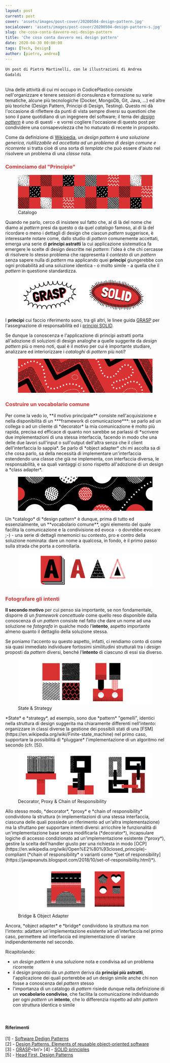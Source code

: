 ```yaml
---
layout: post
current: post
cover: 'assets/images/post-cover/20200504-design-pattern.jpg'
socialcover: 'assets/images/post-cover/20200504-design-pattern-s.jpg'
slug: che-cosa-conta-davvero-nei-design-pattern
title: 'Che cosa conta davvero nei design pattern'
date: 2020-04-30 00:00:00
tags: [Tech, Design]
author: [pietro, andrea]
---
```


<code>Un post di Pietro Martinelli, con le illustrazioni di Andrea Gadaldi </code>
<br/><br/>

Una delle attività di cui mi occupo in CodicePlastico consiste nell'organizzare e tenere sessioni di consulenza e formazione su varie tematiche, alcune più tecnologiche (Docker, MongoDb, Git, Java, ...) ed altre più teoriche (Design Pattern, Principi di Design, Testing).
Questo mi dà l'occasione di riflettere da punti di vista sempre diversi su questioni che sono il pane quotidiano di un ingegnere del software; il tema dei *[design pattern](https://en.wikipedia.org/wiki/Software_design_pattern)* è uno di questi - e vorrei cogliere l'occasione di questo post per condividere una consapevolezza che ho maturato di recente in proposito.

Come da definizione di [Wikipedia](https://en.wikipedia.org/wiki/Software_design_pattern), un *design pattern* è
<cite>una soluzione generica, riutilizzabile ed accettata ad un problema di design comune e ricorrente</cite> 
si tratta cioè di una sorta di *template* che può essere d'aiuto nel risolvere un problema di una *classe* nota.

<h3 style="color:#D93232">Cominciamo dal "Principio"</h3>

<figure class="image">
  <img src="/assets/images/post-content/design-pattern-1.jpg" alt="Il Catalogo">
  <figcaption>Catalogo</figcaption>
</figure>

Quando ne parlo, cerco di insistere sul fatto che, al di là del nome che diamo ai *pattern* presi da questo o da quel *catalogo* famoso, al di là del ricordare o meno i dettagli di design che ciascun *pattern* suggerisce, è interessante notare come, dallo studio di *pattern* comunemente accettati, emerga una serie di **principi astratti** la cui applicazione sistematica fa emergere le scelte di design descritte nei *pattern*: l'idea è che chi cercasse di risolvere lo stesso problema che rappresenta il *contesto* di un *pattern* senza sapere nulla di *pattern* ma applicando quei **principi** giungerebbe con ogni probabilità ad una soluzione identica - o molto simile - a quella che il *pattern* in questione standardizza.

<figure class="image">
  <img src="/assets/images/post-content/design-pattern-2.jpg" alt="grasp e solid">
 
</figure>

I **principi** cui faccio riferimento sono, tra gli altri, le linee guida [GRASP](https://en.wikipedia.org/wiki/GRASP_(object-oriented_design)) per l'assegnazione di responsabilità ed i [principi SOLID](https://en.wikipedia.org/wiki/SOLID).


Se dunque la conoscenza e l'applicazione di principi astratti porta all'adozione di soluzioni di design analoghe a quelle suggerite da *design pattern* più o meno noti, qual è il motivo per cui è importante studiare, analizzare ed interiorizzare i *cataloghi* di *pattern* più noti? 
 <figure class="image"> <img src="/assets/images/post-content/design-pattern-3.jpg" alt="Vocabolario">
  
</figure>
<h3 style="color:#D93232">Costruire un vocabolario comune</h3>
Per come la vedo io, **il motivo principale** consiste nell'acquisizione e nella disponibilità di un ***framework di comunicazione***: se parlo ad un collega o ad un cliente di *decorator* la mia comunicazione è molto più rapida, precisa ed efficace di quanto non sarebbe se parlassi di *scrivere due implementazioni di una stessa interfaccia, facendo in modo che una delle due lavori sull'input o sull'output dell'altra senza che il client dell'interfaccia lo sappia*. Se parlo di *object adapter* chi mi ascolta sa di che cosa parlo, sa della necessità di implementare un'interfaccia estendendo una classe che già ne implementa, con interfaccia diversa, le responsabilità, e sa quali vantaggi ci sono rispetto all'adozione di un design a *class adapter*.
<figure class="image">
  <img src="/assets/images/post-content/design-pattern-4.jpg" alt="Vocabolario">
  
</figure>
Un *catalogo* di *design pattern* è dunque, prima di tutto ed essenzialmente, un **vocabolario comune**, ogni elemento del quale facilita la comunicazione e la condivisione ed evoca - o dovrebbe evocare ;-) - una serie di dettagli mnemonici su contesto, pro e contro della soluzione nominata: dare un nome a qualcosa, in fondo, è il primo passo sulla strada che porta a controllarla.
<figure class="image">
  <img src="/assets/images/post-content/design-pattern-5.jpg" alt="Vocabolario">
  
</figure>

<h3 style="color:#D93232">Fotografare gli intenti</h3>

**Il secondo motivo** per cui penso sia importante, se non fondamentale, disporre di un *framework concettuale* come quello reso disponibile dalla conoscenza di un *pattern* consiste nel fatto che dare un nome ad una soluzione ne *fotografa* in qualche modo l'**intento**, aspetto importante almeno quanto il dettaglio della soluzione stessa.

Se poniamo l'accento su questo aspetto, infatti, ci rendiamo conto di come sia quasi immediato individuare fortissimi similitudini strutturali tra i *design* proposti da *pattern* diversi, benché l'**intento** di ciascuno di essi sia diverso.
<figure class="image">
  <img src="/assets/images/post-content/design-pattern-6.jpg" alt="Vocabolario">
  <figcaption>State & Strategy</figcaption>
</figure>
*State* e *strategy*, ad esempio, sono due *pattern* "gemelli", identici nella struttura di design suggerita ma chiaramente differenti nell'intento: organizzare in classi diverse la gestione dei possibili stati di una [FSM](https://en.wikipedia.org/wiki/Finite-state_machine) nel primo caso, supportare la possibilità di *pluggare* l'implementazione di un algoritmo nel secondo (cfr. [5]).
<figure class="image">
  <img src="/assets/images/post-content/design-pattern-7.jpg" alt="Vocabolario">
  <figcaption>Decorator, Proxy & Chain of Responsibility</figcaption>
</figure>
Allo stesso modo, *decorator*, *proxy* e *chain of responsibility* condividono la struttura (n implementazioni di una stessa interfaccia, ciascuna delle quali possiede un riferimento ad un'altra implementazione) ma la sfruttano per supportare intenti diversi: arricchire le funzionalità di un'implementazione base senza modificarla (*decorator*), incapsulare logiche di accesso condizionato ad un'implementazione esistente (*proxy*), gestire la scelta dell'handler giusto per una richiesta in modo [OCP](https://en.wikipedia.org/wiki/Open%E2%80%93closed_principle)-compliant (*chain of responsibility* o varianti come *[set of responsibility](https://javapeanuts.blogspot.com/2018/10/set-of-responsibility.html)*).
<figure class="image">
  <img src="/assets/images/post-content/design-pattern-8.jpg" alt="Vocabolario">
  <figcaption>Bridge & Object Adapter </figcaption>
</figure>
Ancora, *object adapter* e *bridge* condividono la struttura ma non l'intento: adattare un'implementazione esistente ad un'interfaccia nel primo caso, permettere ad interfaccia ed implementazione di variare indipendentemente nel secondo.

Ricapitolando:
- un *design pattern* è una soluzione nota e condivisa ad un problema ricorrente
- il design proposto da un *pattern* deriva da **principi più astratti**, l'applicazione dei quali porterebbe ad un design simile anche chi non fosse a conoscenza del *pattern* stesso
- l'importanza di un catalogo di *pattern* risiede dunque nella definizione di un **vocabolario condiviso**, che facilita la comunicazione individuando per ogni *pattern* un **intento**, che lo differenzia rispetto ad altri *pattern* con struttura identica o simile
<br/><br/><br/>
#### Riferimenti

[1] - [Software Dedign Patterns](https://en.wikipedia.org/wiki/Software_design_pattern) <br/>
[2] - [Design Patterns, Elements of reusable object-oriented software](https://en.wikipedia.org/wiki/Design_Patterns)<br/>
[3] - [GRASP](https://en.wikipedia.org/wiki/GRASP_(object-oriented_design))<br/>
[4] - [SOLID principles](https://en.wikipedia.org/wiki/SOLID)<br/>
[5] - [Head First, Design Patterns](https://www.amazon.com/Head-First-Design-Patterns-Brain-Friendly/dp/0596007124)<br/>
